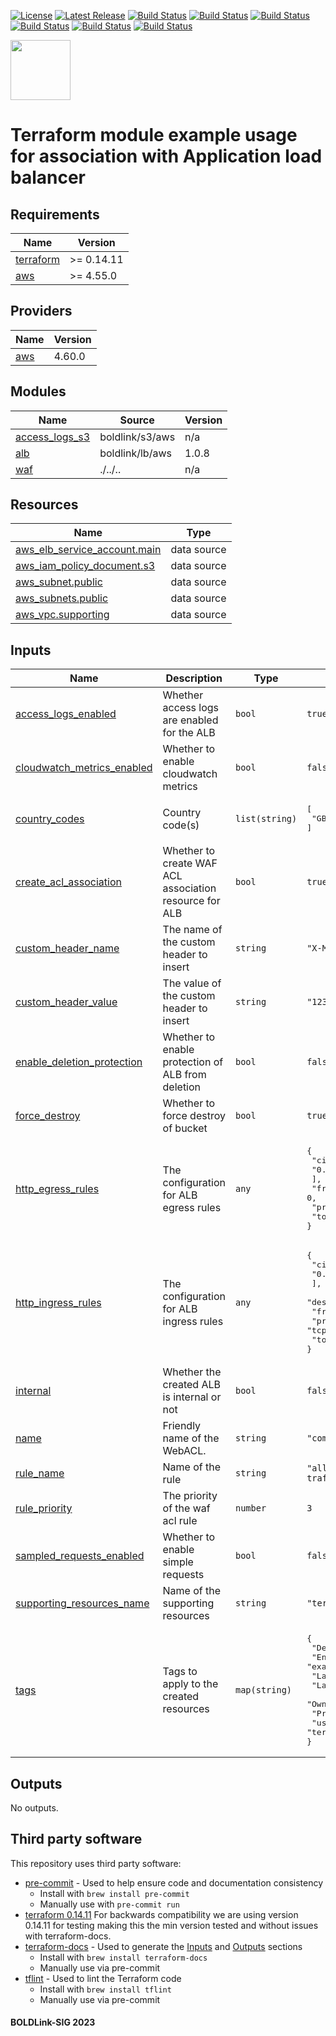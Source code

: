 [![License](https://img.shields.io/badge/License-Apache-blue.svg)](https://github.com/boldlink/terraform-aws-waf/blob/main/LICENSE)
[![Latest Release](https://img.shields.io/github/release/boldlink/terraform-aws-waf.svg)](https://github.com/boldlink/terraform-aws-waf/releases/latest)
[![Build Status](https://github.com/boldlink/terraform-aws-waf/actions/workflows/update.yaml/badge.svg)](https://github.com/boldlink/terraform-aws-waf/actions)
[![Build Status](https://github.com/boldlink/terraform-aws-waf/actions/workflows/release.yaml/badge.svg)](https://github.com/boldlink/terraform-aws-waf/actions)
[![Build Status](https://github.com/boldlink/terraform-aws-waf/actions/workflows/pre-commit.yaml/badge.svg)](https://github.com/boldlink/terraform-aws-waf/actions)
[![Build Status](https://github.com/boldlink/terraform-aws-waf/actions/workflows/pr-labeler.yaml/badge.svg)](https://github.com/boldlink/terraform-aws-waf/actions)
[![Build Status](https://github.com/boldlink/terraform-aws-waf/actions/workflows/checkov.yaml/badge.svg)](https://github.com/boldlink/terraform-aws-waf/actions)
[![Build Status](https://github.com/boldlink/terraform-aws-waf/actions/workflows/auto-badge.yaml/badge.svg)](https://github.com/boldlink/terraform-aws-waf/actions)

[<img src="https://avatars.githubusercontent.com/u/25388280?s=200&v=4" width="96"/>](https://boldlink.io)

# Terraform module example usage for association with Application load balancer


<!-- BEGINNING OF PRE-COMMIT-TERRAFORM DOCS HOOK -->
## Requirements

| Name | Version |
|------|---------|
| <a name="requirement_terraform"></a> [terraform](#requirement\_terraform) | >= 0.14.11 |
| <a name="requirement_aws"></a> [aws](#requirement\_aws) | >= 4.55.0 |

## Providers

| Name | Version |
|------|---------|
| <a name="provider_aws"></a> [aws](#provider\_aws) | 4.60.0 |

## Modules

| Name | Source | Version |
|------|--------|---------|
| <a name="module_access_logs_s3"></a> [access\_logs\_s3](#module\_access\_logs\_s3) | boldlink/s3/aws | n/a |
| <a name="module_alb"></a> [alb](#module\_alb) | boldlink/lb/aws | 1.0.8 |
| <a name="module_waf"></a> [waf](#module\_waf) | ./../.. | n/a |

## Resources

| Name | Type |
|------|------|
| [aws_elb_service_account.main](https://registry.terraform.io/providers/hashicorp/aws/latest/docs/data-sources/elb_service_account) | data source |
| [aws_iam_policy_document.s3](https://registry.terraform.io/providers/hashicorp/aws/latest/docs/data-sources/iam_policy_document) | data source |
| [aws_subnet.public](https://registry.terraform.io/providers/hashicorp/aws/latest/docs/data-sources/subnet) | data source |
| [aws_subnets.public](https://registry.terraform.io/providers/hashicorp/aws/latest/docs/data-sources/subnets) | data source |
| [aws_vpc.supporting](https://registry.terraform.io/providers/hashicorp/aws/latest/docs/data-sources/vpc) | data source |

## Inputs

| Name | Description | Type | Default | Required |
|------|-------------|------|---------|:--------:|
| <a name="input_access_logs_enabled"></a> [access\_logs\_enabled](#input\_access\_logs\_enabled) | Whether access logs are enabled for the ALB | `bool` | `true` | no |
| <a name="input_cloudwatch_metrics_enabled"></a> [cloudwatch\_metrics\_enabled](#input\_cloudwatch\_metrics\_enabled) | Whether to enable cloudwatch metrics | `bool` | `false` | no |
| <a name="input_country_codes"></a> [country\_codes](#input\_country\_codes) | Country code(s) | `list(string)` | <pre>[<br>  "GB"<br>]</pre> | no |
| <a name="input_create_acl_association"></a> [create\_acl\_association](#input\_create\_acl\_association) | Whether to create WAF ACL association resource for ALB | `bool` | `true` | no |
| <a name="input_custom_header_name"></a> [custom\_header\_name](#input\_custom\_header\_name) | The name of the custom header to insert | `string` | `"X-My-Company-Tracking-ID"` | no |
| <a name="input_custom_header_value"></a> [custom\_header\_value](#input\_custom\_header\_value) | The value of the custom header to insert | `string` | `"1234567890"` | no |
| <a name="input_enable_deletion_protection"></a> [enable\_deletion\_protection](#input\_enable\_deletion\_protection) | Whether to enable protection of ALB from deletion | `bool` | `false` | no |
| <a name="input_force_destroy"></a> [force\_destroy](#input\_force\_destroy) | Whether to force destroy of bucket | `bool` | `true` | no |
| <a name="input_http_egress_rules"></a> [http\_egress\_rules](#input\_http\_egress\_rules) | The configuration for ALB egress rules | `any` | <pre>{<br>  "cidr_blocks": [<br>    "0.0.0.0/0"<br>  ],<br>  "from_port": 0,<br>  "protocol": "-1",<br>  "to_port": 0<br>}</pre> | no |
| <a name="input_http_ingress_rules"></a> [http\_ingress\_rules](#input\_http\_ingress\_rules) | The configuration for ALB ingress rules | `any` | <pre>{<br>  "cidr_blocks": [<br>    "0.0.0.0/0"<br>  ],<br>  "description": "allow http",<br>  "from_port": 80,<br>  "protocol": "tcp",<br>  "to_port": 80<br>}</pre> | no |
| <a name="input_internal"></a> [internal](#input\_internal) | Whether the created ALB is internal or not | `bool` | `false` | no |
| <a name="input_name"></a> [name](#input\_name) | Friendly name of the WebACL. | `string` | `"complete-waf-example"` | no |
| <a name="input_rule_name"></a> [rule\_name](#input\_rule\_name) | Name of the rule | `string` | `"allow-alb-regional-traffic"` | no |
| <a name="input_rule_priority"></a> [rule\_priority](#input\_rule\_priority) | The priority of the waf acl rule | `number` | `3` | no |
| <a name="input_sampled_requests_enabled"></a> [sampled\_requests\_enabled](#input\_sampled\_requests\_enabled) | Whether to enable simple requests | `bool` | `false` | no |
| <a name="input_supporting_resources_name"></a> [supporting\_resources\_name](#input\_supporting\_resources\_name) | Name of the supporting resources | `string` | `"terraform-aws-waf"` | no |
| <a name="input_tags"></a> [tags](#input\_tags) | Tags to apply to the created resources | `map(string)` | <pre>{<br>  "Department": "DevOps",<br>  "Environment": "examples",<br>  "LayerId": "cExample",<br>  "LayerName": "cExample",<br>  "Owner": "Boldlink",<br>  "Project": "Examples",<br>  "user::CostCenter": "terraform-registry"<br>}</pre> | no |

## Outputs

No outputs.
<!-- END OF PRE-COMMIT-TERRAFORM DOCS HOOK -->

## Third party software
This repository uses third party software:
* [pre-commit](https://pre-commit.com/) - Used to help ensure code and documentation consistency
  * Install with `brew install pre-commit`
  * Manually use with `pre-commit run`
* [terraform 0.14.11](https://releases.hashicorp.com/terraform/0.14.11/) For backwards compatibility we are using version 0.14.11 for testing making this the min version tested and without issues with terraform-docs.
* [terraform-docs](https://github.com/segmentio/terraform-docs) - Used to generate the [Inputs](#Inputs) and [Outputs](#Outputs) sections
  * Install with `brew install terraform-docs`
  * Manually use via pre-commit
* [tflint](https://github.com/terraform-linters/tflint) - Used to lint the Terraform code
  * Install with `brew install tflint`
  * Manually use via pre-commit

#### BOLDLink-SIG 2023
